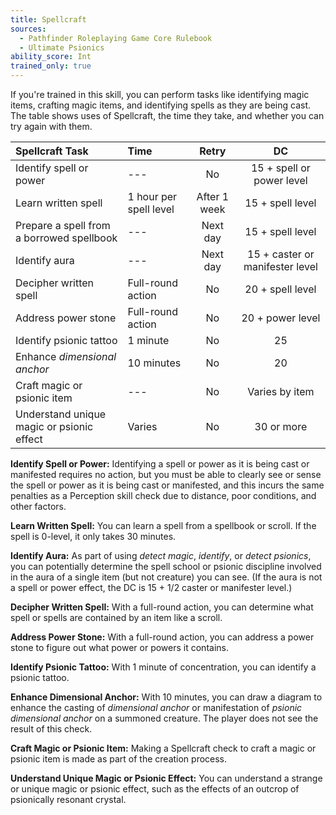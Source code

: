 ```yaml
---
title: Spellcraft
sources:
  - Pathfinder Roleplaying Game Core Rulebook
  - Ultimate Psionics
ability_score: Int
trained_only: true
---
```


If you're trained in this skill, you can perform tasks like identifying magic items, crafting magic items, and identifying spells as they are being cast. The table shows uses of Spellcraft, the time they take, and whether you can try again with them.

| Spellcraft Task                           | Time                   |    Retry     |               DC                |
|:------------------------------------------|:-----------------------|:------------:|:-------------------------------:|
| Identify spell or power                   | ---                    |      No      |    15 + spell or power level    |
| Learn written spell                       | 1 hour per spell level | After 1 week |        15 + spell level         |
| Prepare a spell from a borrowed spellbook | ---                    |   Next day   |        15 + spell level         |
| Identify aura                             | ---                    |   Next day   | 15 + caster or manifester level |
| Decipher written spell                    | Full-round action      |      No      |        20 + spell level         |
| Address power stone                       | Full-round action      |      No      |        20 + power level         |
| Identify psionic tattoo                   | 1 minute               |      No      |               25                |
| Enhance *dimensional anchor*              | 10 minutes             |      No      |               20                |
| Craft magic or psionic item               | ---                    |      No      |         Varies by item          |
| Understand unique magic or psionic effect | Varies                 |      No      |           30 or more            |

**Identify Spell or Power:** Identifying a spell or power as it is being cast or manifested requires no action, but you must be able to clearly see or sense the spell or power as it is being cast or manifested, and this incurs the same penalties as a Perception skill check due to distance, poor conditions, and other factors.

**Learn Written Spell:** You can learn a spell from a spellbook or scroll. If the spell is 0-level, it only takes 30 minutes.

**Identify Aura:** As part of using *detect magic*, *identify*, or *detect psionics*, you can potentially determine the spell school or psionic discipline involved in the aura of a single item (but not creature) you can see. (If the aura is not a spell or power effect, the DC is 15 + 1/2 caster or manifester level.)

**Decipher Written Spell:** With a full-round action, you can determine what spell or spells are contained by an item like a scroll.

**Address Power Stone:** With a full-round action, you can address a power stone to figure out what power or powers it contains.

**Identify Psionic Tattoo:** With 1 minute of concentration, you can identify a psionic tattoo.

**Enhance Dimensional Anchor:** With 10 minutes, you can draw a diagram to enhance the casting of *dimensional anchor* or manifestation of *psionic dimensional anchor* on a summoned creature. The player does not see the result of this check.

**Craft Magic or Psionic Item:** Making a Spellcraft check to craft a magic or psionic item is made as part of the creation process.

**Understand Unique Magic or Psionic Effect:** You can understand a strange or unique magic or psionic effect, such as the effects of an outcrop of psionically resonant crystal.
